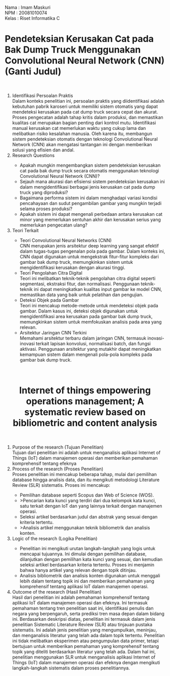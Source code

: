 Nama	: Imam Maskuri <br>
NPM	  : 20081010074 <br>
Kelas	: Riset Informatika C <br>

<h1>Pendeteksian Kerusakan Cat pada Bak Dump Truck Menggunakan Convolutional Neural Network (CNN) (Ganti Judul) </h1><br>

<ol>
  <li>Identifikasi Persoalan Praktis</li>
    Dalam konteks penelitian ini, persoalan praktis yang diidentifikasi adalah kebutuhan pabrik karoseri untuk memiliki sistem otomatis yang dapat mendeteksi kerusakan pada cat dump truck secara cepat dan akurat. Proses pengecatan adalah tahap kritis dalam produksi, dan memastikan kualitas cat merupakan bagian penting dari kontrol mutu. Identifikasi manual kerusakan cat memerlukan waktu yang cukup lama dan melibatkan risiko kesalahan manusia. Oleh karena itu, membangun sistem pendeteksian otomatis dengan teknologi Convolutional Neural Network (CNN) akan mengatasi tantangan ini dengan memberikan solusi yang efisien dan andal.
  <li>Research Questions</li>
  <ul>
    <li>Apakah mungkin mengembangkan sistem pendeteksian kerusakan cat pada bak dump truck secara otomatis menggunakan teknologi Convolutional Neural Network (CNN)?
    <li>Sejauh mana akurasi dan efisiensi sistem pendeteksian kerusakan ini dalam mengidentifikasi berbagai jenis kerusakan cat pada dump truck yang diproduksi?
    <li>Bagaimana performa sistem ini dalam menghadapi variasi kondisi pencahayaan dan sudut pengambilan gambar yang mungkin terjadi selama proses produksi?
    <li>Apakah sistem ini dapat mengenali perbedaan antara kerusakan cat minor yang memerlukan sentuhan akhir dan kerusakan serius yang memerlukan pengecatan ulang?
  </ul>
  <li>Teori Terkait</li>
  <ul>
    <li>Teori Convolutional Neural Networks (CNN) </li>
      CNN merupakan jenis arsitektur deep learning yang sangat efektif dalam tugas-tugas pengenalan pola pada gambar. Dalam konteks ini, CNN dapat digunakan untuk mengekstrak fitur-fitur kompleks dari gambar bak dump truck, memungkinkan sistem untuk mengidentifikasi kerusakan dengan akurasi tinggi.
    <li>Teori Pengolahan Citra Digital </li>
      Teori ini melibatkan teknik-teknik pengolahan citra digital seperti segmentasi, ekstraksi fitur, dan normalisasi. Penggunaan teknik-teknik ini dapat meningkatkan kualitas input gambar ke model CNN, memastikan data yang baik untuk pelatihan dan pengujian.
    <li>Deteksi Objek pada Gambar</li>
      Teori ini mencakup metode-metode untuk mendeteksi objek pada gambar. Dalam kasus ini, deteksi objek digunakan untuk mengidentifikasi area kerusakan pada gambar bak dump truck, memungkinkan sistem untuk memfokuskan analisis pada area yang relevan.
    <li>Arsitektur Jaringan CNN Terkini</li>
      Memahami arsitektur terbaru dalam jaringan CNN, termasuk inovasi-inovasi terkait lapisan konvolusi, normalisasi batch, dan fungsi aktivasi. Penggunaan arsitektur yang mutakhir dapat meningkatkan kemampuan sistem dalam mengenali pola-pola kompleks pada gambar bak dump truck.
  </ul>
</ol>
<br>
<h1 style="text-align:center;">Internet of things empowering operations management; A systematic review based on bibliometric and content analysis</h1><br>

<ol>
  <li>Purpose of the research (Tujuan Penelitian)</li>
    Tujuan dari penelitian ini adalah untuk menganalisis aplikasi Internet of Things (IoT) dalam manajemen operasi dan memberikan pemahaman komprehensif tentang efeknya <br>
  <li>Process of the research (Proses Penelitian)</li>
    Proses penelitian ini mencakup beberapa tahap, mulai dari pemilihan database hingga analisis data, dan itu mengikuti metodologi Literature Review (SLR) sistematis. Proses ini mencakup:
    <ul>
      <li>Pemilihan database seperti Scopus dan Web of Science (WOS).</li>
      <li>>Pencarian kata kunci yang terdiri dari dua kelompok kata kunci, satu terkait dengan IoT dan yang lainnya terkait dengan manajemen operasi.</li>
      <li>Seleksi artikel berdasarkan judul dan abstrak yang sesuai dengan kriteria tertentu.
      <li>>Analisis artikel menggunakan teknik bibliometrik dan analisis konten.
    </ul>
  <li>Logic of the research (Logika Penelitian)</li>
    <ul>
      <li>Penelitian ini mengikuti urutan langkah-langkah yang logis untuk mencapai tujuannya. Ini dimulai dengan pemilihan database, dilanjutkan dengan pemilihan kata kunci yang sesuai, dan kemudian seleksi artikel berdasarkan kriteria tertentu. Proses ini menjamin bahwa hanya artikel yang relevan dengan topik ditinjau.
      <li>Analisis bibliometrik dan analisis konten digunakan untuk menggali lebih dalam tentang topik ini dan memberikan pemahaman yang komprehensif tentang aplikasi IoT dalam manajemen operasi.
    </ul>
  <li>Outcome of the research (Hasil Penelitian)</li>
    Hasil dari penelitian ini adalah pemahaman komprehensif tentang aplikasi IoT dalam manajemen operasi dan efeknya. Ini termasuk pemahaman tentang tren penelitian saat ini, identifikasi penulis dan negara yang berpengaruh, serta prediksi tren masa depan dalam bidang ini.
    Berdasarkan deskripsi diatas, penelitian ini termasuk dalam jenis penelitian Sistematic Literature Review (SLR) atau tinjauan pustaka sistematis. Ini adalah jenis penelitian yang mengumpulkan, meninjau, dan menganalisis literatur yang telah ada dalam topik tertentu. Penelitian ini tidak melibatkan eksperimen atau pengumpulan data primer, tetapi bertujuan untuk memberikan pemahaman yang komprehensif tentang topik yang diteliti berdasarkan literatur yang telah ada. Dalam hal ini, penelitian menggunakan SLR untuk menganalisis aplikasi Internet of Things (IoT) dalam manajemen operasi dan efeknya dengan mengikuti langkah-langkah sistematis dalam proses penelitiannya.
</ol>
<br>
